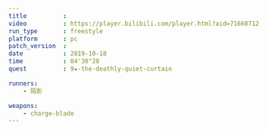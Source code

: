```yaml
---
title          :
video          : https://player.bilibili.com/player.html?aid=71660712
run_type       : freestyle
platform       : pc
patch_version  : 
date           : 2019-10-18
time           : 04'30"28
quest          : 9★-the-deathly-quiet-curtain

runners:
    - 陌影

weapons:
    - charge-blade
---
```

